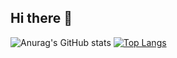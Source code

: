 ## Hi there 👋
![Anurag's GitHub stats](https://github-readme-stats.vercel.app/api?username=Doria-eng&show_icons=true&theme=tokyonight)
[![Top Langs](https://github-readme-stats.vercel.app/api/top-langs/?username=Doria-eng&layout=compact)](https://github.com/anuraghazra/github-readme-stats)
<!--
**Doria-eng/Doria-eng** is a ✨ _special_ ✨ repository because its `README.md` (this file) appears on your GitHub profile.

Here are some ideas to get you started:

- 🔭 I’m currently working on ...
- 🌱 I’m currently learning ...
- 👯 I’m looking to collaborate on ...
- 🤔 I’m looking for help with ...
- 💬 Ask me about ...
- 📫 How to reach me: ...
- 😄 Pronouns: ...
- ⚡ Fun fact: ...
-->

